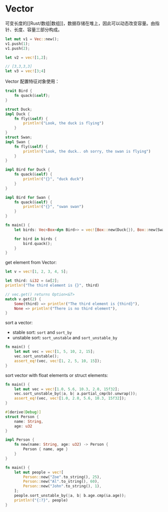 # Vector

可变长度的[[Rust/数组|数组]]，数据存储在堆上，因此可以动态改变容量。由指针、长度、容量三部分构成。

```rust
let mut v1 = Vec::new();
v1.push(1);
v1.push(2);

let v2 = vec![1,2];

// [3,3,3,3]
let v3 = vec![3;4]
```

Vector 配置特征对象使用：

```rust
trait Bird {
    fn quack(&self);
}

struct Duck;
impl Duck {
    fn fly(&self) {
        println!("Look, the duck is flying")
    }
}
struct Swan;
impl Swan {
    fn fly(&self) {
        println!("Look, the duck.. oh sorry, the swan is flying")
    }
}

impl Bird for Duck {
    fn quack(&self) {
        println!("{}", "duck duck")
    }
}

impl Bird for Swan {
    fn quack(&self) {
        println!("{}", "swan swan")
    }
}

fn main() {
    let birds: Vec<Box<dyn Bird>> = vec![Box::new(Duck{}), Box::new(Swan{})];

    for bird in birds {
        bird.quack();
    }
}
```

get element from Vector:

```rust
let v = vec![1, 2, 3, 4, 5];

let third: &i32 = &v[2];
println!("The third element is {}", third)

// vec.get() returns Option<&T>
match v.get(2) {
    Some(third) => println!("The third element is {third}"),
    None => println!("There is no third element"),
}
```

sort a vector:

- stable sort:  `sort` and `sort_by`
- unstable sort: `sort_unstable` and `sort_unstable_by`

```rust
fn main() {
    let mut vec = vec![1, 5, 10, 2, 15];
    vec.sort_unstable(); 
    assert_eq!(vec, vec![1, 2, 5, 10, 15]);
}
```

sort vector with float elements or struct elements:

```rust
fn main() {
    let mut vec = vec![1.0, 5.6, 10.3, 2.0, 15f32];    
    vec.sort_unstable_by(|a, b| a.partial_cmp(b).unwrap());    
    assert_eq!(vec, vec![1.0, 2.0, 5.6, 10.3, 15f32]);
}
```

```rust
#[derive(Debug)]
struct Person {
    name: String,
    age: u32
}

impl Person {
    fn new(name: String, age: u32) -> Person {
        Person { name, age }
    }
}

fn main() {
    let mut people = vec![
        Person::new("Zoe".to_string(), 25),
        Person::new("Al".to_string(), 60),
        Person::new("John".to_string(), 1),
    ];
    people.sort_unstable_by(|a, b| b.age.cmp(&a.age));
    println!("{:?}", people)
}
```